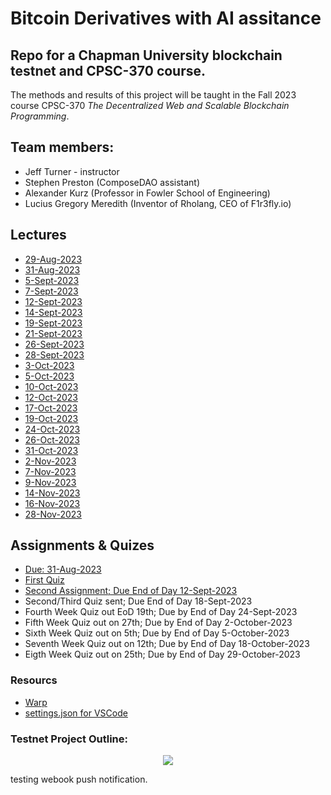 # Bitcoin Derivatives with AI assitance

## Repo for a Chapman University blockchain testnet and CPSC-370 course. 

The methods and results of this project will be taught in the Fall 2023 course CPSC-370 *The Decentralized Web and Scalable Blockchain Programming*.

## Team members: 
- Jeff Turner - instructor
- Stephen Preston (ComposeDAO assistant)
- Alexander Kurz (Professor in Fowler School of Engineering)
- Lucius Gregory Meredith (Inventor of Rholang, CEO of F1r3fly.io)

## Lectures
- [29-Aug-2023](./lectures/lecture01.md)
- [31-Aug-2023](./lectures/lecture02.md)
- [5-Sept-2023](./lectures/lecture03.md)
- [7-Sept-2023](./lectures/lecture04.md)
- [12-Sept-2023](./lectures/lecture05.md)
- [14-Sept-2023](./lectures/lecture06.md)
- [19-Sept-2023](./lectures/lecture07.md)
- [21-Sept-2023](./lectures/lecture08.md)
- [26-Sept-2023](./lectures/lecture09.md)
- [28-Sept-2023](./lectures/lecture10.md)
- [3-Oct-2023](./lectures/lecture11.md)
- [5-Oct-2023](./lectures/lecture12.md)
- [10-Oct-2023](./lectures/lecture13.md)
- [12-Oct-2023](./lectures/lecture14.md)
- [17-Oct-2023](./lectures/lecture15.md)
- [19-Oct-2023](./lectures/lecture16.md)
- [24-Oct-2023](./lectures/lecture17.md)
- [26-Oct-2023](./lectures/lecture18.md)
- [31-Oct-2023](./lectures/lecture19.md)
- [2-Nov-2023](./lectures/lecture20.md)
- [7-Nov-2023](./lectures/lecture21.md)
- [9-Nov-2023](./lectures/lecture22.md)
- [14-Nov-2023](./lectures/lecture23.md)
- [16-Nov-2023](./lectures/lecture24.md)
- [28-Nov-2023](./lectures/lecture25.md)

## Assignments & Quizes
- [Due: 31-Aug-2023](./assignments/31_Aug_2023.md)
- [First Quiz](https://canvas.chapman.edu/courses/56721/quizzes/103845/take)
- [Second Assignment; Due End of Day 12-Sept-2023](./assignments/7_Sept_2023.md)
- Second/Third Quiz sent; Due End of Day 18-Sept-2023
- Fourth Week Quiz out EoD 19th; Due by End of Day 24-Sept-2023
- Fifth Week Quiz out on 27th; Due by End of Day 2-October-2023
- Sixth Week Quiz out on 5th; Due by End of Day 5-October-2023
- Seventh Week Quiz out on 12th; Due by End of Day 18-October-2023
- Eigth Week Quiz out on 25th; Due by End of Day 29-October-2023

### Resourcs

* [Warp](app.warp.dev/referral/PXZMWP)
* [settings.json for VSCode](./resources/settings.json)

### Testnet Project Outline:

<div align="center"><img src="./docs/drawings/Chapman_testnet.png"></img></div>

testing webook push notification.

